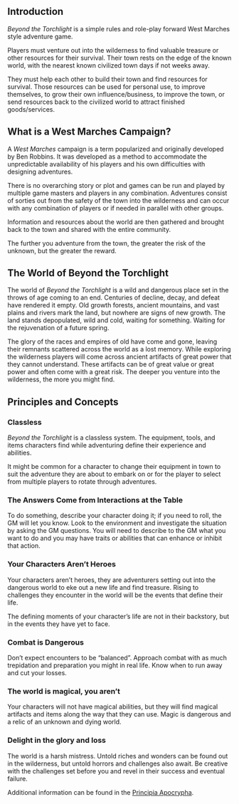 ## Introduction
*Beyond the Torchlight* is a simple rules and role-play forward West Marches style adventure game.

Players must venture out into the wilderness to find valuable treasure or other resources for their survival. Their town rests on the edge of the known world, with the nearest known civilized town days if not weeks away. 

They must help each other to build their town and find resources for survival. Those resources can be used for personal use, to improve themselves, to grow their own influence/business, to improve the town, or send resources back to the civilized world to attract finished goods/services.



## What is a West Marches Campaign? 
A *West Marches* campaign is a term popularized and originally developed by Ben Robbins. It was developed as a method to accommodate the unpredictable availability of his players and his own difficulties with designing adventures. 

There is no overarching story or plot and games can be run and played by multiple game masters and players in any combination. Adventures consist of sorties out from the safety of the town into the wilderness and can occur with any combination of players or if needed in parallel with other groups. 

Information and resources about the world are then gathered and brought back to the town and shared with the entire community. 

The further you adventure from the town, the greater the risk of the unknown, but the greater the reward. 

## The World of Beyond the Torchlight
The world of *Beyond the Torchlight* is a wild and dangerous place set in the throws of age coming to an end. Centuries of decline, decay, and defeat have rendered it empty. Old growth forests, ancient mountains, and vast plains and rivers mark the land, but nowhere are signs of new growth. The land stands depopulated, wild and cold, waiting for something. Waiting for the rejuvenation of a future spring. 

The glory of the races and empires of old have come and gone, leaving their remnants scattered across the world as a lost memory. While exploring the wilderness players will come across ancient artifacts of great power that they cannot understand. These artifacts can be of great value or great power and often come with a great risk. The deeper you venture into the wilderness, the more you might find.  


## Principles and Concepts
### Classless
*Beyond the Torchlight* is a classless system. The equipment, tools, and items characters find while adventuring define their experience and abilities. 

It might be common for a character to change their equipment in town to suit the adventure they are about to embark on or for the player to select from multiple players to rotate through adventures. 

### The Answers Come from Interactions at the Table
To do something, describe your character doing it; if you need to roll, the GM will let you know. Look to the environment and investigate the situation by​ ​asking​ ​the​ ​GM​ ​questions. You will need to describe to the GM what you want to do and you may have traits or abilities that can enhance or inhibit that action. 

### Your Characters Aren’t Heroes
Your characters aren’t heroes, they are adventurers setting out into the dangerous world to eke out a new life and find treasure. Rising to challenges they encounter in the world will be the events that define their life. 

The defining moments of your character’s life are not in their backstory, but in the events they have yet to face. 

### Combat​ ​is​ Dangerous
Don’t expect encounters to be “balanced”. Approach combat with as much trepidation and preparation you might in real life. Know when to run away and cut your losses. 

### The world is magical, you aren’t
Your characters will not have magical abilities, but they will find magical artifacts and items along the way that they can use. Magic is dangerous and a relic of an unknown and dying world. 

### Delight in the glory and loss
The world is a harsh mistress. Untold riches and wonders can be found out in the wilderness, but untold horrors and challenges also await. Be creative with the challenges set before you and revel in their success and eventual failure.

Additional information can be found in the [Principia Apocrypha](https://i.4pcdn.org/tg/1506197697121.pdf).
